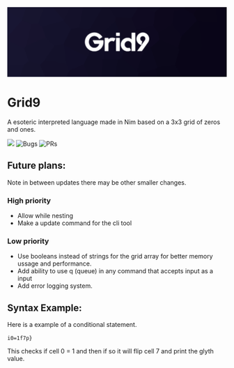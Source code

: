<img src="docs/banner.png">

# Grid9
A esoteric interpreted language made in Nim based on a 3x3 grid of zeros and ones.

![](https://img.shields.io/github/languages/code-size/MrEnder0/Grid9?style=for-the-badge)
![](https://img.shields.io/github/issues-raw/MrEnder0/Grid9?style=for-the-badge "Bugs")
![](https://img.shields.io/github/issues-pr-raw/MrEnder0/Grid9?style=for-the-badge "PRs")

## Future plans:
Note in between updates there may be other smaller changes.

### High priority
 - Allow while nesting
 - Make a update command for the cli tool

### Low priority
 - Use booleans instead of strings for the grid array for better memory ussage and performance.
 - Add ability to use q (queue) in any command that accepts input as a input
 - Add error logging system.

## Syntax Example:
Here is a example of a conditional statement.

```grid9
i0=1f7p}
```

This checks if cell 0 = 1 and then if so it will flip cell 7 and print the glyth value.
